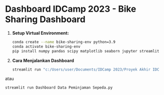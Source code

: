 # Dashboard IDCamp 2023 - Bike Sharing Dashboard

1. **Setup Virtual Environment:**
   ```bash
   conda create --name bike-sharing-env python=3.9
   conda activate bike-sharing-env
   pip install numpy pandas scipy matplotlib seaborn jupyter streamlit babel

2. **Cara Menjalankan Dashboard**
   ```bash
   streamlit run "c:/Users/user/Documents/IDCamp 2023/Proyek Akhir IDCamp 2023/Bike-sharing-dataset/Dashboard Data Peminjaman Sepeda.py"
atau
  ```bash
  streamlit run Dashboard Data Peminjaman Sepeda.py

